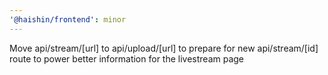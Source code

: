 ```yaml
---
'@haishin/frontend': minor
---
```


Move api/stream/[url] to api/upload/[url] to prepare for new api/stream/[id] route to power better information for the livestream page
